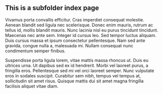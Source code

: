 ## This is a subfolder index page

Vivamus porta convallis efficitur. Cras imperdiet consequat molestie. Aenean blandit sed ligula nec scelerisque. Donec enim mauris, rutrum ac tellus id, mollis blandit mauris. Nunc lacinia nisl eu purus tincidunt tincidunt. Maecenas nec ante sem. Integer id cursus leo. Sed tempor luctus aliquam. Duis cursus massa et ipsum consectetur pellentesque. Nam sed ante gravida, congue nulla a, malesuada mi. Nullam consequat nunc condimentum semper finibus.

Suspendisse porta ligula lorem, vitae mattis massa rhoncus ut. Duis eu ultrices urna. Ut dapibus sed ex id hendrerit. Morbi vel laoreet purus, a fringilla eros. Pellentesque sed mi vel orci laoreet semper. Nunc vulputate eros in sodales suscipit. Curabitur sem nibh, tempus vel tempus at, sollicitudin sit amet risus. Quisque mattis dui sit amet magna fringilla facilisis aliquet vitae diam.
